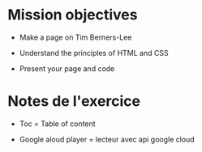# Mission objectives

- Make a page on Tim Berners-Lee

- Understand the principles of HTML and CSS

- Present your page and code

# Notes de l'exercice

- Toc = Table of content

- Google aloud player = lecteur avec api google cloud
